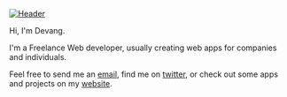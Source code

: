 
[![Header](https://github.com/user-attachments/assets/c14243ae-0475-415f-b812-ea04e0be8e6a "Header")](https://saklani.dev/)

Hi, I'm Devang.

I'm a Freelance Web developer, usually creating web apps for companies and individuals. 

Feel free to send me an [email](mailto:devang@saklani.dev), find me on [twitter](https://twitter.com/devangsaklani), or check out some apps and projects on my [website](https://saklani.dev/).

[![]()](https://u8views.com/github/Devang47)
